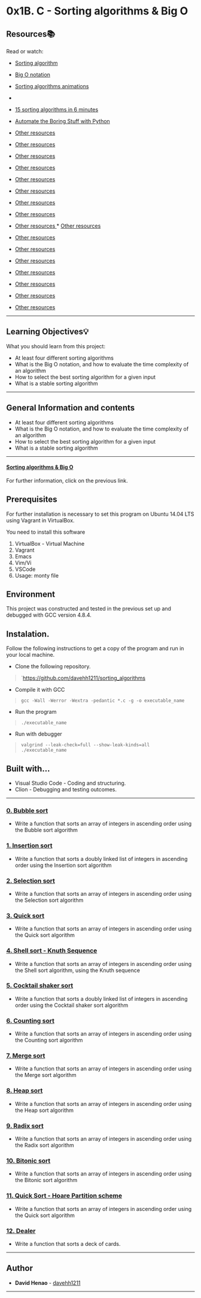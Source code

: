 # 0x1B. C - Sorting algorithms & Big O

## Resources:books:
Read or watch:
* [Sorting algorithm](https://en.wikipedia.org/wiki/Sorting_algorithm)
* [Big O notation](https://stackoverflow.com/questions/487258/what-is-a-plain-english-explanation-of-big-o-notation)
* [Sorting algorithms animations](https://www.toptal.com/developers/sorting-algorithms)
* [](https://intranet.hbtn.io/rltoken/XBqM3BrA_rUBw6DXw4X98Q)
* [15 sorting algorithms in 6 minutes](https://www.youtube.com/watch?v=kPRA0W1kECg)
* [Automate the Boring Stuff with Python](https://intranet.hbtn.io/rltoken/Y77h8aeRoljlN643yKfdTg)
* [Other resources ](https://intranet.hbtn.io/rltoken/Y77h8aeRoljlN643yKfdTg)

* [Other resources ](https://www.random.org/integer-sets/)
* [Other resources ](https://stackoverflow.com/questions/487258/what-is-a-plain-english-explanation-of-big-o-notation)
* [Other resources ](https://stackoverflow.com/questions/3255/big-o-how-do-you-calculate-approximate-it) 
* [Other resources ](https://justin.abrah.ms/computer-science/big-o-notation-explained.html)
* [Other resources ](https://en.wikipedia.org/wiki/Big_O_notation)
* [Other resources ](https://en.wikipedia.org/wiki/Sorting_algorithm)
* [Other resources ](https://en.wikipedia.org/wiki/Timsort) 
* [Other resources ](https://www.faceprep.in/c/sorting-algorithms/)    * [Other resources](https://stackoverflow.com/questions/122799/what-is-the-time-complexity-of-indexing-inserting-and-removing-from-common-data) 
* [Other resources ](https://www.bigocheatsheet.com/) 
* [Other resources ](https://www.youtube.com/watch?v=VJ_EUuURRg4) 
* [Other resources ](https://adrianmejia.com/most-popular-algorithms-time-complexity-every-programmer-should-know-free-online-tutorial-course/#Binary-search) 
* [Other resources ](https://www.youtube.com/watch?v=ZRCTMYv2fRU&feature=emb_rel_pause) 
* [Other resources ](https://github.com/amejiarosario/dsa.js-data-structures-algorithms-javascript) 
* [Other resources ](https://www.youtube.com/watch?v=cCPOayp1vek&feature=emb_logo) 
* [Other resources ](https://justin.abrah.ms/computer-science/how-to-calculate-big-o.html)

---
## Learning Objectives:bulb:
What you should learn from this project:

* At least four different sorting algorithms
* What is the Big O notation, and how to evaluate the time complexity of an algorithm
* How to select the best sorting algorithm for a given input
* What is a stable sorting algorithm
---

## General Information and contents

* At least four different sorting algorithms
* What is the Big O notation, and how to evaluate the time complexity of an algorithm
* How to select the best sorting algorithm for a given input
* What is a stable sorting algorithm
---

#### [Sorting algorithms & Big O](https://intranet.hbtn.io/projects/248#task-1326)
For further information, click on the previous link.

## Prerequisites

For further installation is necessary to set this program on Ubuntu 14.04 LTS using Vagrant in VirtualBox.

You need to install this software

1. VirtualBox - Virtual Machine
2. Vagrant
3. Emacs
4. Vim/Vi
5. VSCode
6. Usage: monty file


## Environment

This project was constructed and tested in the previous set up and debugged with GCC version 4.8.4.


## Instalation.
Follow the following instructions to get a copy of the program and run in your local machine.

- Clone the following repository.
 > `https://github.com/davehh1211/sorting_algorithms

- Compile it with GCC
 > `gcc -Wall -Werror -Wextra -pedantic *.c -g -o executable_name`

- Run the program
 > `./executable_name`

 - Run with debugger
 > `valgrind --leak-check=full --show-leak-kinds=all ./executable_name`


## Built with...

- Visual Studio Code - Coding and structuring.
- Clion - Debugging and testing outcomes.

---
### [0. Bubble sort](./0-bubble_sort.c)
* Write a function that sorts an array of integers in ascending order using the Bubble sort algorithm


### [1. Insertion sort](./1-insertion_sort_list.c)
* Write a function that sorts a doubly linked list of integers in ascending order using the Insertion sort algorithm


### [2. Selection sort](./2-selection_sort.c)
* Write a function that sorts an array of integers in ascending order using the Selection sort algorithm


### [3. Quick sort](./3-quick_sort.c)
* Write a function that sorts an array of integers in ascending order using the Quick sort algorithm


### [4. Shell sort - Knuth Sequence](./100-shell_sort.c)
* Write a function that sorts an array of integers in ascending order using the Shell sort algorithm, using the Knuth sequence


### [5. Cocktail shaker sort](./101-cocktail_sort_list.c)
* Write a function that sorts a doubly linked list of integers in ascending order using the Cocktail shaker sort algorithm


### [6. Counting sort](./102-counting_sort.c)
* Write a function that sorts an array of integers in ascending order using the Counting sort algorithm


### [7. Merge sort](./103-merge_sort.c)
* Write a function that sorts an array of integers in ascending order using the Merge sort algorithm


### [8. Heap sort](./104-heap_sort.c)
* Write a function that sorts an array of integers in ascending order using the Heap sort algorithm


### [9. Radix sort](./105-radix_sort.c)
* Write a function that sorts an array of integers in ascending order using the Radix sort algorithm


### [10. Bitonic sort](./106-bitonic_sort.c)
* Write a function that sorts an array of integers in ascending order using the Bitonic sort algorithm


### [11. Quick Sort - Hoare Partition scheme](./107-quick_sort_hoare.c)
* Write a function that sorts an array of integers in ascending order using the Quick sort algorithm


### [12. Dealer](./1000-sort_deck.c)
* Write a function that sorts a deck of cards.
---

## Author
* **David Henao** - [davehh1211](lau1088*happy)
---